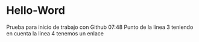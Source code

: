 # Hello-Word 
Prueba para inicio de trabajo con Github
07:48
Punto de la linea 3
teniendo en cuenta la linea 4
tenemos un enlace
